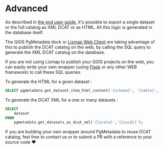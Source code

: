 # Advanced

As described in [the end user guide](./end-user.md), it's possible to export a single dataset
or the full catalog as XML DCAT or as HTML. All this logic is generated in the database itself.

The QGIS PgMetadata dock or [Lizmap Web Client](../lizmap.md) are taking advantage of this to publish the DCAT
catalog on the web, by calling the SQL query to generate the XML DCAT catalog on the database.

If you are not using Lizmap to publish your QGIS projects on the web, you can easily write your own wrapper
(using [Flask](https://flask.palletsprojects.com) or any other WEB framework) to call these SQL queries.

To generate the HTML for a given dataset :

```sql
SELECT pgmetadata.get_dataset_item_html_content('{schema}', '{table}', '{locale}');
```

To generate the DCAT XML for a one or many datasets :

```sql
SELECT
    dataset
FROM
    pgmetadata.get_datasets_as_dcat_xml('{locale}','[{uuid}]');
```

If you are building your own wrapper around PgMetadata to reuse DCAT catalog, feel free to contact us or to
submit a PR with a reference to your source code ♥
